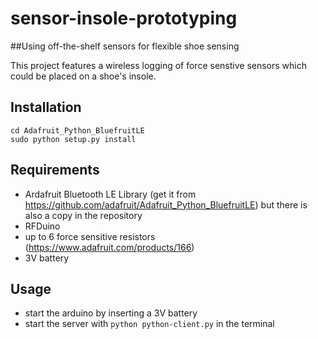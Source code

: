 # sensor-insole-prototyping
##Using off-the-shelf sensors for flexible shoe sensing



This project features a wireless logging of force senstive sensors which could be placed on a shoe's insole.

## Installation 
    
    cd Adafruit_Python_BluefruitLE
    sudo python setup.py install

## Requirements

- Ardafruit Bluetooth LE Library (get it from https://github.com/adafruit/Adafruit_Python_BluefruitLE) but there is also a copy in the repository
- RFDuino 
- up to 6 force sensitive resistors (https://www.adafruit.com/products/166)
- 3V battery

## Usage

- start the arduino by inserting a 3V battery
- start the server with `python python-client.py` in the terminal
